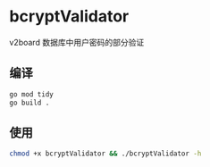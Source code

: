 # bcryptValidator
v2board 数据库中用户密码的部分验证

## 编译
```bash
go mod tidy
go build .
```

## 使用
```bash
chmod +x bcryptValidator && ./bcryptValidator -h
```
